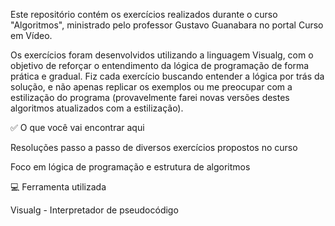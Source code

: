 Este repositório contém os exercícios realizados durante o curso "Algoritmos", ministrado pelo professor Gustavo Guanabara no portal Curso em Vídeo.

Os exercícios foram desenvolvidos utilizando a linguagem Visualg, com o objetivo de reforçar o entendimento da lógica de programação de forma prática e gradual. Fiz cada exercício buscando entender a lógica por trás da solução, e não apenas replicar os exemplos ou me preocupar com a estilização do programa (provavelmente farei novas versões destes algoritmos atualizados com a estilização).

✅ O que você vai encontrar aqui

Resoluções passo a passo de diversos exercícios propostos no curso

Foco em lógica de programação e estrutura de algoritmos

💻 Ferramenta utilizada

Visualg - Interpretador de pseudocódigo

